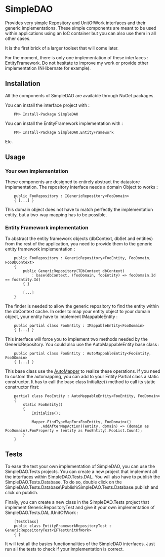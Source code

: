 # SimpleDAO

Provides very simple Repository and UnitOfWork interfaces and their generic implementations. These simple components are meant to be used within applications using an IoC container but you can also use them in all other cases.

It is the first brick of a larger toolset that will come later.

For the moment, there is only one implementation of these interfaces : EntityFramework. Do not hesitate to improve my work or provide other implementation (NHibernate for example).

## Installation

All the components of SimpleDAO are available through NuGet packages.

You can install the interface project with :

		PM> Install-Package SimpleDAO
		
You can install the EntityFramework implementation with :

		PM> Install-Package SimpleDAO.EntityFramework
		
Etc.

## Usage

### Your own implementation

These components are designed to entirely abstract the datastore implementation. The repository interface needs a domain Object to works :

		public FooRepository : IGenericRepository<FooDomain>
		{ [...] }

This domain object does not have to match perfectly the implementation entity, but a two-way mapping has to be possible.
		
### Entity Framework implementation

To abstract the entity framework objects (dbContext, dbSet and entities) from the rest of the application, you need to provide them to the generic entity framework implementation :

		public FooRepository : GenericRepository<FooEntity, FooDomain, FooDbContext>
		{
			public GenericRepository(TDbContext dbContext)
				: base(dbContext, (fooDomain, fooEntity) => fooDomain.Id == fooEntity.Id)
			{ }
			
			[...]
		}

The finder is needed to allow the generic repository to find the entity within the dbContext cache. In order to map your entity object to your domain object, your entity have to implement IMappableEntity :

		public partial class FooEntity : IMappableEntity<FooDomain>
		{ [...] }

This interface will force you to implement two methods needed by the GenericRepository. You could also use the AutoMappableEntity base class :
	
		public partial class FooEntity : AutoMappableEntity<FooEntity, FooDOmain>
		{ [...] }
		
This base class use the [AutoMapper](https://github.com/AutoMapper/AutoMapper) to realize these operations. If you need to custom the automapping, you can add to your Entity Partial class a static constructor. It has to call the base class Initialize() method to call its static constructor first:

		partial class FooEntity : AutoMappableEntity<FooEntity, FooDomain>
		{
			static FooEntity()
			{
				Initialize();

				Mapper.FindTypeMapFor<FooEntity, FooDomain>()
					.AddAfterMapAction((entity, domain) => (domain as FooDomain).FooProperty = (entity as FooEntity).FooList.Count);
			}
		}
		
## Tests

To ease the test your own implementation of SimpleDAO, you can use the SimpleDAO.Tests projects. You can create a new project that implement all the interfaces within SimpleDAO.Tests.DAL. You will also have to publish the SimpleDAO.Tests.Database. To do so, double click on the SimpleDAO.Tests.Database\Publish\SimpleDAO.Tests.Database.publish and click on publish.

Finally, you can create a new class in the SimpleDAO.Tests project that implement GenericRepositoryTest and give it your own implementation of SimpleDAO.Tests.DAL.IUnitOfWork :

		[TestClass]
		public class EntityFrameworkRepositoryTest : GenericRepositoryTest<EFTestUnitOfWork>
		{ }
		
It will test all the basics functionnalities of the SimpleDAO interfaces. Just run all the tests to check if your implementation is correct.